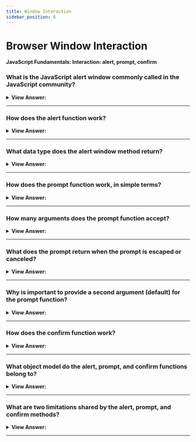 ```yaml
---
title: Window Interaction
sidebar_position: 6
---
```


# Browser Window Interaction

**JavaScript Fundamentals: Interaction: alert, prompt, confirm**

<head>
  <title>Browser Interaction - Frontend Interview Questions & Answers</title>
  <meta charSet="utf-8" />
</head>

### What is the JavaScript alert window commonly called in the JavaScript community?

<details>
  <summary><strong>View Answer:</strong></summary>
  <div>
  <div><strong>Interview Response:</strong> Modal Window</div>
  </div>
</details>

---

### How does the alert function work?

<details>
  <summary><strong>View Answer:</strong></summary>
  <div>
  <div><strong>Interview Response:</strong> It shows a message and waits for the user to press “OK” and returns a string as a value.</div>
  </div>
</details>

---

### What data type does the alert window method return?

<details>
  <summary><strong>View Answer:</strong></summary>
  <div>
  <div><strong>Interview Response:</strong> Alert returns a string.</div><br />
  <div><strong>Technical Response:</strong> Alert returns a string or an object that is converted into a string and displayed.
  </div>
  </div>
</details>

---

### How does the prompt function work, in simple terms?

<details>
  <summary><strong>View Answer:</strong></summary>
  <div>
  <div><strong>Interview Response:</strong> It shows a window with text and a request for input, then returns a string.</div><br />
  <div><strong>Technical Response:</strong> It shows a modal window with a text message, an input field for the visitor, and the buttons OK/Cancel. The return value of the prompt function is a string value. This should be considered when it is used with numbers.
  </div>
  </div>
</details>

---

### How many arguments does the prompt function accept?

<details>
  <summary><strong>View Answer:</strong></summary>
  <div>
  <div><strong>Interview Response:</strong> Prompt accepts two arguments the title and a default value. The default value is not required and acts as the initial value for the input field.</div><br />
  <div><strong className="codeExample">Code Example:</strong><br /><br />

  <div></div>

```js
// the brackets denote that the parameter is not required 

result = prompt(title, [default]);
```

  </div>
  </div>
</details>

---

### What does the prompt return when the prompt is escaped or canceled?

<details>
  <summary><strong>View Answer:</strong></summary>
  <div>
  <div><strong>Interview Response:</strong> It returns a null value.</div>
  </div>
</details>

---

### Why is important to provide a second argument (default) for the prompt function?

<details>
  <summary><strong>View Answer:</strong></summary>
  <div>
  <div><strong>Interview Response:</strong> To ensure that the browser (internet explorer) does not return undefined.</div><br />
  <div><strong>Technical Response:</strong> There is a chance that the user is using a browser such as Internet Explorer that will return undefined if there is no default. This could have ramifications that could affect the application adversely.
  </div>
  </div>
</details>

---

### How does the confirm function work?

<details>
  <summary><strong>View Answer:</strong></summary>
  <div>
  <div><strong>Interview Response:</strong> Confirm produces a window with a Boolean question of OK and Cancel. Ok returns true and Cancel returns false.</div><br />
  <div><strong>Technical Response:</strong> The function confirm shows a modal window with a question and two buttons: OK and Cancel. The result is true if OK is pressed and false otherwise.
  </div><br />
  <div><strong className="codeExample">Code Example:</strong><br /><br />

  <div></div>

```js
let isBoss = confirm('Are you the boss?');

alert(isBoss); // true if OK is pressed and false otherwise
```

  </div>
  </div>
</details>

---

### What object model do the alert, prompt, and confirm functions belong to?

<details>
  <summary><strong>View Answer:</strong></summary>
  <div>
  <div><strong>Interview Response:</strong> The alert, prompt, and confirm methods belong to the BOM.</div><br />
  <div><strong>Technical Response:</strong> The alert, prompt, and confirm methods belong to the Browser Object Model. It is commonly referred to as the BOM.
  </div>
  </div>
</details>

---

### What are two limitations shared by the alert, prompt, and confirm methods?

<details>
  <summary><strong>View Answer:</strong></summary>
  <div>
  <div><strong>Interview Response:</strong> We have no control over position and look of the modal window.</div><br />
  <div><strong>Technical Response:</strong><br /><br />
    <ol>
      <li>The exact location of the modal window is determined by the browser. Usually, it is in the center.</li>
      <li>The exact look of the window also depends on the browser. We cannot modify it…</li>
      </ol>
  </div>
  </div>
</details>

---

